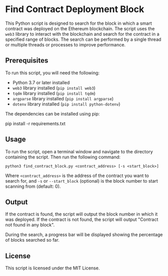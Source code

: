 # Find Contract Deployment Block

This Python script is designed to search for the block in which a smart contract was deployed on the Ethereum blockchain. The script uses the `web3` library to interact with the blockchain and search for the contract in a specified range of blocks. The search can be performed by a single thread or multiple threads or processes to improve performance.

## Prerequisites

To run this script, you will need the following:

- Python 3.7 or later installed
- `web3` library installed (`pip install web3`)
- `tqdm` library installed (`pip install tqdm`)
- `argparse` library installed (`pip install argparse`)
- `dotenv` library installed (`pip install python-dotenv`)


The dependencies can be installed using pip:

pip install -r requirements.txt

## Usage

To run the script, open a terminal window and navigate to the directory containing the script. Then run the following command:

`python3 find_contract_block.py <contract_address> [-s <start_block>]`


Where `<contract_address>` is the address of the contract you want to search for, and `-s` or `--start_block` (optional) is the block number to start scanning from (default: 0).

## Output

If the contract is found, the script will output the block number in which it was deployed. If the contract is not found, the script will output "Contract not found in any block". 

During the search, a progress bar will be displayed showing the percentage of blocks searched so far. 

## License

This script is licensed under the MIT License.
